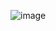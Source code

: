 ![image](https://user-images.githubusercontent.com/69966711/108339790-ddfde280-71fd-11eb-9d31-89db15028d35.png)
